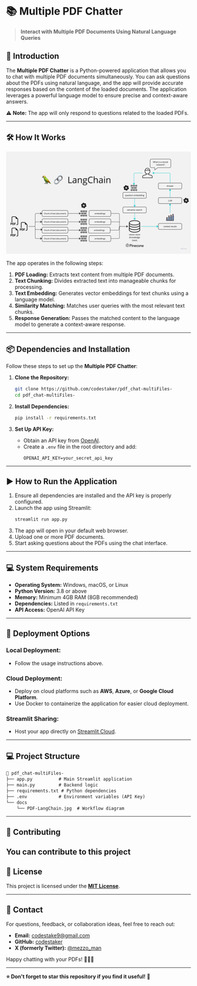 # 📚 Multiple PDF Chatter

> **Interact with Multiple PDF Documents Using Natural Language Queries**

## 🚀 **Introduction**
The **Multiple PDF Chatter** is a Python-powered application that allows you to chat with multiple PDF documents simultaneously. You can ask questions about the PDFs using natural language, and the app will provide accurate responses based on the content of the loaded documents. The application leverages a powerful language model to ensure precise and context-aware answers.

⚠️ **Note:** The app will only respond to questions related to the loaded PDFs.

---

## 🛠️ **How It Works**

![Multiple PDF Chatter Diagram](./docs/PDF-LangChain.jpg)

The app operates in the following steps:

1. **PDF Loading:** Extracts text content from multiple PDF documents.
2. **Text Chunking:** Divides extracted text into manageable chunks for processing.
3. **Text Embedding:** Generates vector embeddings for text chunks using a language model.
4. **Similarity Matching:** Matches user queries with the most relevant text chunks.
5. **Response Generation:** Passes the matched content to the language model to generate a context-aware response.

---

## 📦 **Dependencies and Installation**

Follow these steps to set up the **Multiple PDF Chatter**:

1. **Clone the Repository:**
   ```bash
   git clone https://github.com/codestaker/pdf_chat-multiFiles-
   cd pdf_chat-multiFiles-
   ```

2. **Install Dependencies:**
   ```bash
   pip install -r requirements.txt
   ```

3. **Set Up API Key:**
   - Obtain an API key from [OpenAI](https://platform.openai.com/signup).
   - Create a `.env` file in the root directory and add:
     ```env
     OPENAI_API_KEY=your_secret_api_key
     ```

---

## ▶️ **How to Run the Application**

1. Ensure all dependencies are installed and the API key is properly configured.
2. Launch the app using Streamlit:
   ```bash
   streamlit run app.py
   ```
3. The app will open in your default web browser.
4. Upload one or more PDF documents.
5. Start asking questions about the PDFs using the chat interface.

---

## 💻 **System Requirements**

- **Operating System:** Windows, macOS, or Linux
- **Python Version:** 3.8 or above
- **Memory:** Minimum 4GB RAM (8GB recommended)
- **Dependencies:** Listed in `requirements.txt`
- **API Access:** OpenAI API Key

---

## 🚀 **Deployment Options**

### **Local Deployment:**
- Follow the usage instructions above.

### **Cloud Deployment:**
- Deploy on cloud platforms such as **AWS**, **Azure**, or **Google Cloud Platform**.
- Use Docker to containerize the application for easier cloud deployment.

### **Streamlit Sharing:**
- Host your app directly on [Streamlit Cloud](https://streamlit.io/cloud).

---

## 💻 **Project Structure**
```
📁 pdf_chat-multiFiles-
├── app.py          # Main Streamlit application
├── main.py         # Backend logic
├── requirements.txt # Python dependencies
├── .env            # Environment variables (API Key)
└── docs
    └── PDF-LangChain.jpg  # Workflow diagram
```

---

## 🤝 **Contributing**
You can contribute to this project 
---

## 📜 **License**
This project is licensed under the **[MIT License](https://opensource.org/licenses/MIT)**.

---

## 📧 **Contact**
For questions, feedback, or collaboration ideas, feel free to reach out:
- **Email:** codestake9@gmail.com
- **GitHub:** [codestaker](https://github.com/codestaker/pdf_chat-multiFiles-)
- **X (formerly Twitter):** [@mezzo_man](https://x.com/mezzo_man)

Happy chatting with your PDFs! 🚀📄✨

---

**⭐ Don't forget to star this repository if you find it useful!** 🌟

